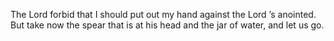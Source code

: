 The Lord forbid that I should put out my hand against the Lord ’s anointed. But take now the spear that is at his head and the jar of water, and let us go.
